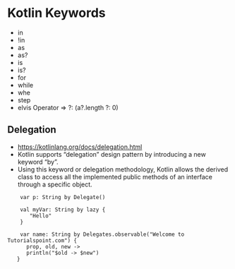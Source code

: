 # Kotlin Keywords

- in
- !in
- as
- as?
- is
- is?
- for
- while
- whe
- step
- elvis Operator => ?:  (a?.length ?: 0)

## Delegation

- https://kotlinlang.org/docs/delegation.html
- Kotlin supports “delegation” design pattern by introducing a new keyword “by”.
- Using this keyword or delegation methodology, Kotlin allows the derived class to access all the
  implemented public methods of an interface through a specific object.

```
    var p: String by Delegate()
    
    val myVar: String by lazy {
       "Hello"
    }
    
    var name: String by Delegates.observable("Welcome to Tutorialspoint.com") {
      prop, old, new ->
      println("$old -> $new")
   }
```